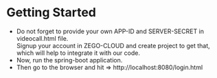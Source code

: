 # Getting Started
- Do not forget to provide your own APP-ID and SERVER-SECRET in videocall.html file. <br>
  Signup your account in ZEGO-CLOUD and create project to get that, which will help to integrate it with our code.
- Now, run the spring-boot application. 
- Then go to the browser and hit => http://localhost:8080/login.html
